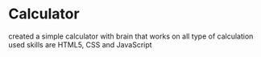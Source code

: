 # Calculator
created a simple calculator with brain that works on all type of calculation 
used skills are HTML5, CSS and JavaScript 
